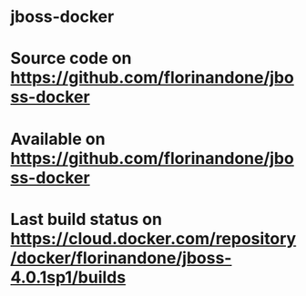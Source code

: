 # jboss-docker
# Source code on https://github.com/florinandone/jboss-docker
# Available on https://github.com/florinandone/jboss-docker
# Last build status on https://cloud.docker.com/repository/docker/florinandone/jboss-4.0.1sp1/builds